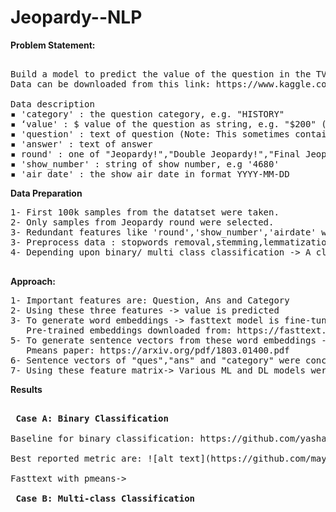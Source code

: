 # Jeopardy--NLP

<b> Problem Statement:</b>

<pre> 
Build a model to predict the value of the question in the TV game show  “Jeopardy!”. 
Data can be downloaded from this link: https://www.kaggle.com/tunguz/200000-jeopardy-questions 

Data description 
▪ 'category' : the question category, e.g. "HISTORY" 
▪ ‘value' : $ value of the question as string, e.g. "$200" (Note - "None" for Final Jeopardy! and Tiebreaker questions) 
▪ 'question' : text of question (Note: This sometimes contains hyperlinks and other things messy text such as when there's a picture or video question) 
▪ 'answer' : text of answer 
▪ round' : one of "Jeopardy!","Double Jeopardy!","Final Jeopardy!"  or "Tiebreaker" (Note: Tiebreaker questions do happen but they're very rare (like once every 20 years)) 
▪ 'show_number' : string of show number, e.g '4680' 
▪ 'air_date' : the show air date in format YYYY-MM-DD </pre>

<b> Data Preparation </b>

<pre>
1- First 100k samples from the datatset were taken.
2- Only samples from Jeopardy round were selected.
3- Redundant features like 'round','show_number','airdate' were dropped.
3- Preprocess data : stopwords removal,stemming,lemmatization,lower-casing etc.
4- Depending upon binary/ multi class classification -> A class balanced dataset was prepared.

</pre>


<b> Approach: </b>


<pre>
1- Important features are: Question, Ans and Category
2- Using these three features -> value is predicted
3- To generate word embeddings -> fasttext model is fine-tuned on pretrained wiki news dataset.
   Pre-trained embeddings downloaded from: https://fasttext.cc/docs/en/english-vectors.html.
5- To generate sentence vectors from these word embeddings -> concatenated power means method is followed.
   Pmeans paper: https://arxiv.org/pdf/1803.01400.pdf
6- Sentence vectors of "ques","ans" and "category" were concatented together to generate final feature matrix.
7- Using these feature matrix-> Various ML and DL models were trained.
</pre>
    
<b> Results </b>
<pre>

<b> Case A: Binary Classification</b>

Baseline for binary classification: https://github.com/yashajoshi/Predicting-Value-of-Jeopardy-Questions

Best reported metric are: ![alt text](https://github.com/mayank05942/Jeopardy--NLP/blob/Images/res.png?raw=true)

Fasttext with pmeans->

<b> Case B: Multi-class Classification</b>





</pre>


